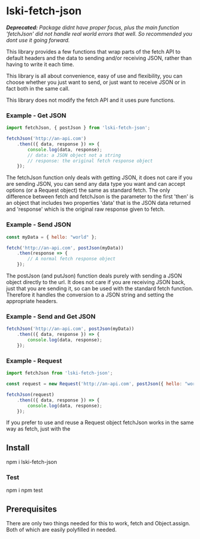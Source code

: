 lski-fetch-json
===============

***Deprecated:** Package didnt have proper focus, plus the main function 'fetchJson' did not handle real world errors that well. So recommended you dont use it going forward.*

This library provides a few functions that wrap parts of the fetch API to default headers and the data to sending and/or receiving JSON, rather than having to write it each time.

This library is all about convenience, easy of use and flexibility, you can choose whether you just want to send, or just want to receive JSON or in fact both in the same call.

This library does not modify the fetch API and it uses pure functions.

### Example - Get JSON

```js
import fetchJson, { postJson } from 'lski-fetch-json';

fetchJson('http://an-api.com')
    .then(({ data, response }) => {
        console.log(data, response); 
        // data: a JSON object not a string
        // response: the original fetch response object
    });

```

The fetchJson function only deals with getting JSON, it does not care if you are sending JSON, you can send any data type you want and can accept options (or a Request object) the same as standard fetch. The only difference between fetch and fetchJson is the parameter to the first 'then' is an object that includes two properties 'data' that is the JSON data returned and 'response' which is the original raw response given to fetch.

### Example - Send JSON

```js
const myData = { hello: "world" };

fetch('http://an-api.com', postJson(myData))
    .then(response => {
        // A normal fetch response object
    });
```

The postJson (and putJson) function deals purely with sending a JSON object directly to the url. It does not care if you are receiving JSON back, just that you are sending it, so can be used with the standard fetch function. Therefore it handles the conversion to a JSON string and setting the appropriate headers. 

### Example - Send and Get JSON

```js
fetchJson('http://an-api.com', postJson(myData))
    .then(({ data, response }) => {
        console.log(data, response); 
    });
```

### Example - Request

```js
import fetchJson from 'lski-fetch-json';

const request = new Request('http://an-api.com', postJson({ hello: "world" }));

fetchJson(request)
    .then(({ data, response }) => {
        console.log(data, response); 
    });
```

If you prefer to use and reuse a Request object fetchJson works in the same way as fetch, just with the

## Install

npm i lski-fetch-json

### Test

npm i
npm test

## Prerequisites

There are only two things needed for this to work, fetch and Object.assign. Both of which are easily polyfilled in needed.

